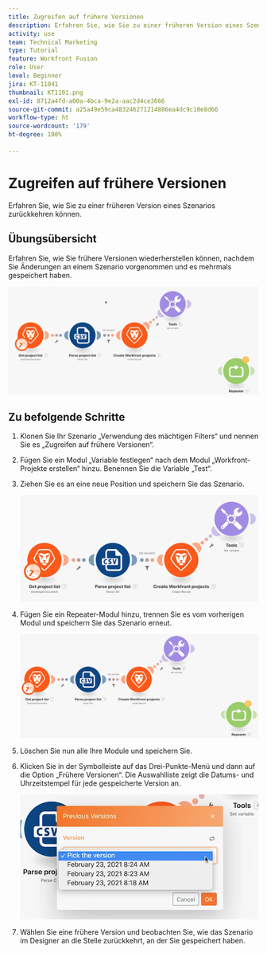 ```yaml
---
title: Zugreifen auf frühere Versionen
description: Erfahren Sie, wie Sie zu einer früheren Version eines Szenarios zurückkehren können. (Sollte zwischen 60 und 160 Zeichen lang sein, ist jedoch nur 56 Zeichen lang)
activity: use
team: Technical Marketing
type: Tutorial
feature: Workfront Fusion
role: User
level: Beginner
jira: KT-11041
thumbnail: KT1101.png
exl-id: 8712a4fd-a00a-4bca-9e2a-aac2d4ce3666
source-git-commit: a25a49e59ca483246271214886ea4dc9c10e8d66
workflow-type: ht
source-wordcount: '179'
ht-degree: 100%

---
```


# Zugreifen auf frühere Versionen

Erfahren Sie, wie Sie zu einer früheren Version eines Szenarios zurückkehren können.

## Übungsübersicht

Erfahren Sie, wie Sie frühere Versionen wiederherstellen können, nachdem Sie Änderungen an einem Szenario vorgenommen und es mehrmals gespeichert haben.

![Zugreifen auf frühere Versionen – Bild 1](../12-exercises/assets/accessing-previous-versions-walkthrough-1.png)

## Zu befolgende Schritte

1. Klonen Sie Ihr Szenario „Verwendung des mächtigen Filters“ und nennen Sie es „Zugreifen auf frühere Versionen“.
1. Fügen Sie ein Modul „Variable festlegen“ nach dem Modul „Workfront-Projekte erstellen“ hinzu. Benennen Sie die Variable „Test“.
1. Ziehen Sie es an eine neue Position und speichern Sie das Szenario.

   ![Zugreifen auf frühere Versionen – Bild 2](../12-exercises/assets/accessing-previous-versions-walkthrough-2.png)

1. Fügen Sie ein Repeater-Modul hinzu, trennen Sie es vom vorherigen Modul und speichern Sie das Szenario erneut.

   ![Zugreifen auf frühere Versionen – Bild 3](../12-exercises/assets/accessing-previous-versions-walkthrough-3.png)

1. Löschen Sie nun alle Ihre Module und speichern Sie.
1. Klicken Sie in der Symbolleiste auf das Drei-Punkte-Menü und dann auf die Option „Frühere Versionen“. Die Auswahlliste zeigt die Datums- und Uhrzeitstempel für jede gespeicherte Version an.

   ![Zugreifen auf frühere Versionen – Bild 4](../12-exercises/assets/accessing-previous-versions-walkthrough-4.png)

1. Wählen Sie eine frühere Version und beobachten Sie, wie das Szenario im Designer an die Stelle zurückkehrt, an der Sie gespeichert haben.
